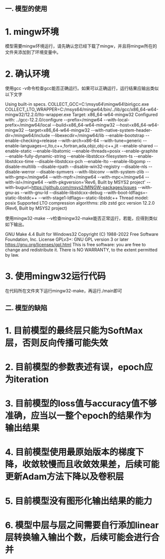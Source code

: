 ## 一. 模型的使用

# 1. mingw环境

模型需要mingw环境运行，请先确认您已经下载了mingw，并且将mingw所在的文件夹添加到了环境变量中。

# 2. 确认环境

使用gcc -v命令检查gcc能否正确运行。如果可以正确运行，运行结果应输出类似以下文字

Using built-in specs.
COLLECT_GCC=C:\msys64\mingw64\bin\gcc.exe
COLLECT_LTO_WRAPPER=C:/msys64/mingw64/bin/../lib/gcc/x86_64-w64-mingw32/12.2.0/lto-wrapper.exe
Target: x86_64-w64-mingw32
Configured with: ../gcc-12.2.0/configure --prefix=/mingw64 --with-local-prefix=/mingw64/local --build=x86_64-w64-mingw32 --host=x86_64-w64-mingw32 --target=x86_64-w64-mingw32 --with-native-system-header-dir=/mingw64/include --libexecdir=/mingw64/lib --enable-bootstrap --enable-checking=release --with-arch=x86-64 --with-tune=generic --enable-languages=c,lto,c++,fortran,ada,objc,obj-c++,jit --enable-shared --enable-static --enable-libatomic --enable-threads=posix --enable-graphite --enable-fully-dynamic-string --enable-libstdcxx-filesystem-ts --enable-libstdcxx-time --disable-libstdcxx-pch --enable-lto --enable-libgomp --disable-multilib --disable-rpath --disable-win32-registry --disable-nls --disable-werror --disable-symvers --with-libiconv --with-system-zlib --with-gmp=/mingw64 --with-mpfr=/mingw64 --with-mpc=/mingw64 --with-isl=/mingw64 --with-pkgversion='Rev6, Built by MSYS2 project' --with-bugurl=https://github.com/msys2/MINGW-packages/issues --with-gnu-as --with-gnu-ld --disable-libstdcxx-debug --with-boot-ldflags=-static-libstdc++ --with-stage1-ldflags=-static-libstdc++
Thread model: posix
Supported LTO compression algorithms: zlib zstd
gcc version 12.2.0 (Rev6, Built by MSYS2 project)

使用mingw32-make --v检查mingw32-make能否正常运行，若能，应得到类似如下输出。

GNU Make 4.4
Built for Windows32
Copyright (C) 1988-2022 Free Software Foundation, Inc.
License GPLv3+: GNU GPL version 3 or later <https://gnu.org/licenses/gpl.html>
This is free software: you are free to change and redistribute it.
There is NO WARRANTY, to the extent permitted by law.

# 3. 使用mingw32运行代码

在代码所在文件夹下运行mingw32-make，再运行./main即可

## 二. 模型的缺陷

# 1. 目前模型的最终层只能为SoftMax层，否则反向传播可能失效

# 2. 目前模型的参数表述有误，epoch应为iteration

# 3. 目前模型的loss值与accuracy值不够准确，应当以一整个epoch的结果作为输出结果

# 4. 目前模型使用最原始版本的梯度下降，收敛较慢而且收敛效果差，后续可能更新Adam方法下降以及卷积层

# 5. 目前模型没有图形化输出结果的能力

# 6. 模型中层与层之间需要自行添加linear层转换输入输出个数，后续可能会进行合并